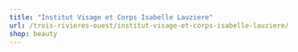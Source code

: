 ```yaml
---
title: "Institut Visage et Corps Isabelle Lauziere"
url: /trois-rivieres-ouest/institut-visage-et-corps-isabelle-lauziere/
shop: beauty
---
```


